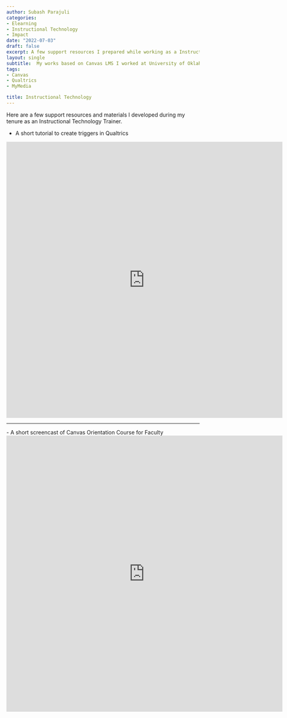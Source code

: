 ```yaml
---
author: Subash Parajuli
categories:
- Elearning
- Instructional Technology
- Impact
date: "2022-07-03"
draft: false
excerpt: A few support resources I prepared while working as a Instructional Technology Trainer. Demonstration only. Copyright Content. 
layout: single
subtitle:  My works based on Canvas LMS I worked at University of Oklahoma. 
tags:
- Canvas
- Qualtrics
- MyMedia

title: Instructional Technology
---
```

 
Here are a few support resources and materials I developed during my tenure as an Instructional Technology Trainer. 

- A short tutorial to create triggers in Qualtrics

<iframe id="kaltura_player" src="https://cdnapisec.kaltura.com/p/1459281/sp/145928100/embedIframeJs/uiconf_id/40197351/partner_id/1459281?iframeembed=true&playerId=kaltura_player&entry_id=1_2svvkahc&flashvars[streamerType]=auto&amp;flashvars[localizationCode]=en&amp;flashvars[sideBarContainer.plugin]=true&amp;flashvars[sideBarContainer.position]=left&amp;flashvars[sideBarContainer.clickToClose]=true&amp;flashvars[chapters.plugin]=true&amp;flashvars[chapters.layout]=vertical&amp;flashvars[chapters.thumbnailRotator]=false&amp;flashvars[streamSelector.plugin]=true&amp;flashvars[EmbedPlayer.SpinnerTarget]=videoHolder&amp;flashvars[dualScreen.plugin]=true&amp;flashvars[hotspots.plugin]=1&amp;flashvars[Kaltura.addCrossoriginToIframe]=true&amp;&wid=1_uf40cdmg" width="720" height="720" allowfullscreen webkitallowfullscreen mozAllowFullScreen allow="autoplay *; fullscreen *; encrypted-media *" sandbox="allow-downloads allow-forms allow-same-origin allow-scripts allow-top-navigation allow-pointer-lock allow-popups allow-modals allow-orientation-lock allow-popups-to-escape-sandbox allow-presentation allow-top-navigation-by-user-activation" frameborder="0" title="A tutorial video on how to use Qualtrics"></iframe>

<hr>
- A short screencast of Canvas Orientation Course for Faculty

<iframe id="kaltura_player" src="https://cdnapisec.kaltura.com/p/1459281/sp/145928100/embedIframeJs/uiconf_id/40197351/partner_id/1459281?iframeembed=true&playerId=kaltura_player&entry_id=1_dopvkiri&flashvars[streamerType]=auto&amp;flashvars[localizationCode]=en&amp;flashvars[sideBarContainer.plugin]=true&amp;flashvars[sideBarContainer.position]=left&amp;flashvars[sideBarContainer.clickToClose]=true&amp;flashvars[chapters.plugin]=true&amp;flashvars[chapters.layout]=vertical&amp;flashvars[chapters.thumbnailRotator]=false&amp;flashvars[streamSelector.plugin]=true&amp;flashvars[EmbedPlayer.SpinnerTarget]=videoHolder&amp;flashvars[dualScreen.plugin]=true&amp;flashvars[hotspots.plugin]=1&amp;flashvars[Kaltura.addCrossoriginToIframe]=true&amp;&wid=1_o35fpagj" width="720" height="720" allowfullscreen webkitallowfullscreen mozAllowFullScreen allow="autoplay *; fullscreen *; encrypted-media *" sandbox="allow-downloads allow-forms allow-same-origin allow-scripts allow-top-navigation allow-pointer-lock allow-popups allow-modals allow-orientation-lock allow-popups-to-escape-sandbox allow-presentation allow-top-navigation-by-user-activation" frameborder="0" title="A screencast dmeo of a short Canvas Demo Course"></iframe>


